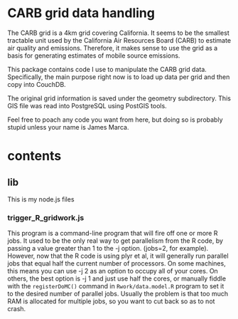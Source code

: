 # CARB grid data handling

The CARB grid is a 4km grid covering California.  It seems to be the
smallest tractable unit used by the California Air Resources Board
(CARB) to estimate air quality and emissions.  Therefore, it makes
sense to use the grid as a basis for generating estimates of mobile
source emissions.

This package contains code I use to manipulate the CARB grid data.
Specifically, the main purpose right now is to load up data per grid
and then copy into CouchDB.

The original grid information is saved under the geometry
subdirectory.  This GIS file was read into PostgreSQL using PostGIS
tools.

Feel free to poach any code you want from here, but doing so is
probably stupid unless your name is James Marca.

# contents

## lib

This is my node.js files

### trigger_R_gridwork.js

This program is a command-line program that will fire off one or more
R jobs.  It used to be the only real way to get parallelism from the R
code, by passing a value greater than 1 to the -j option. (jobs=2, for
example).  However, now that the R code is using plyr et al, it will
generally run parallel jobs that equal half the current number of
processors.  On some machines, this means you can use -j 2 as an
option to occupy all of your cores.  On others, the best option is -j
1 and just use half the cores, or manually fiddle with the
`registerDoMC()` command in `Rwork/data.model.R` program to set it to
the desired number of parallel jobs.  Usually the problem is that too
much RAM is allocated for multiple jobs, so you want to cut back so as
to not crash.

